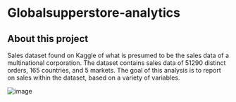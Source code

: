 # Globalsupperstore-analytics

## About this project
Sales dataset found on Kaggle of what is presumed to be the sales data of a multinational corporation. The dataset contains sales data of 51290 distinct orders, 165 countries, and 5 markets. The goal of this analysis is to report on sales within the dataset, based on a variety of variables.

![image](https://github.com/lovegreen21/Project1---Global_Superstore/assets/129417444/16b406af-55c0-4137-ba55-b32d697a72ac)









